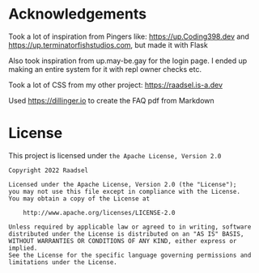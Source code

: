 # Acknowledgements
Took a lot of inspiration from Pingers like: https://up.Coding398.dev and https://up.terminatorfishstudios.com, but made it with Flask

Also took inspiration from up.may-be.gay for the login page. I ended up making an entire system for it with repl owner checks etc. 

Took a lot of CSS from my other project: https://raadsel.is-a.dev

Used https://dillinger.io to create the FAQ pdf from Markdown

# License
This project is licensed under `the Apache License, Version 2.0`


```
Copyright 2022 Raadsel

Licensed under the Apache License, Version 2.0 (the "License");
you may not use this file except in compliance with the License.
You may obtain a copy of the License at

    http://www.apache.org/licenses/LICENSE-2.0

Unless required by applicable law or agreed to in writing, software
distributed under the License is distributed on an "AS IS" BASIS,
WITHOUT WARRANTIES OR CONDITIONS OF ANY KIND, either express or implied.
See the License for the specific language governing permissions and
limitations under the License.
```